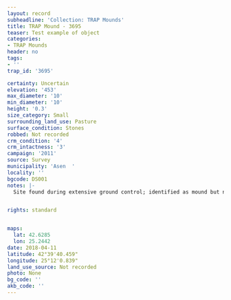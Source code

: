 ```yaml
---
layout: record
subheadline: 'Collection: TRAP Mounds'
title: TRAP Mound - 3695
teaser: Test example of object
categories:
- TRAP Mounds
header: no
tags:
- ''
trap_id: '3695'

certainty: Uncertain
elevation: '453'
max_diameter: '10'
min_diameter: '10'
height: '0.3'
size_category: Small
surrounding_land_use: Pasture
surface_condition: Stones
robbed: Not recorded
crm_condition: '4'
crm_intactness: '3'
campaign: '2011'
source: Survey
municipality: 'Asen  '
locality: ''
bgcode: DS001
notes: |-
  Site found during extensive ground control; identified as mound but not fully registered; Height extrapolated not documented.


rights: standard


maps:
  lat: 42.6285
  lon: 25.2442
date: 2018-04-11
latitude: 42°39'40.459"
longitude: 25°12'0.839"
land_use_source: Not recorded
photo: None
bg_code: ''
akb_code: ''
---
```

